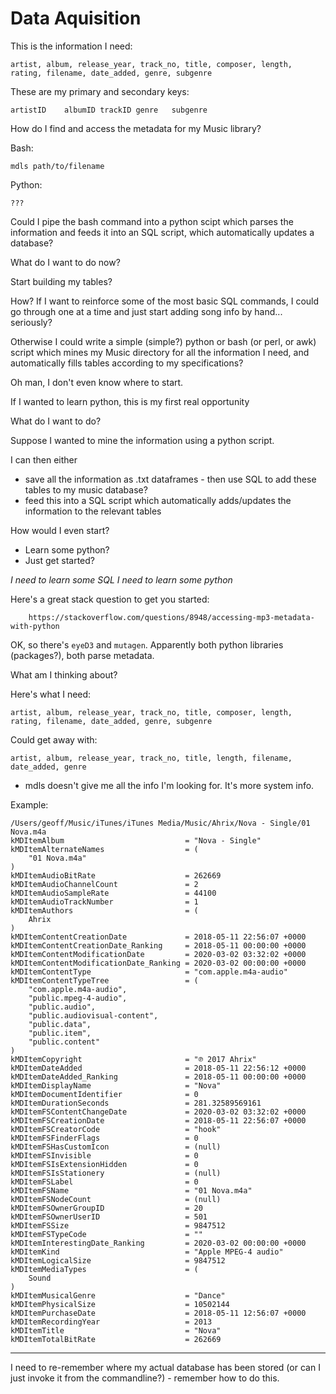 Data Aquisition
===============

This is the information I need:

    artist, album, release_year, track_no, title, composer, length, rating, filename, date_added, genre, subgenre

These are my primary and secondary keys:

    artistID	albumID trackID genre	subgenre

How do I find and access the metadata for my Music library?

Bash:

    mdls path/to/filename

Python:

    ???

Could I pipe the bash command into a python scipt which parses the information and feeds it into an SQL script, which automatically updates a database?

What do I want to do now?

Start building my tables?

How? If I want to reinforce some of the most basic SQL commands, I could go through one at a time and just start adding song info by hand... seriously?

Otherwise I could write a simple (simple?) python or bash (or perl, or awk) script which mines my Music directory for all the information I need, and automatically fills tables according to my specifications?

Oh man, I don't even know where to start.

If I wanted to learn python, this is my first real opportunity

What do I want to do?

Suppose I wanted to mine the information using a python script.

I can then either
- save all the information as .txt dataframes - then use SQL to add these tables to my music database?
- feed this into a SQL script which automatically adds/updates the information to the relevant tables

How would I even start?

- Learn some python?
- Just get started?

*I need to learn some SQL*
*I need to learn some python*

Here's a great stack question to get you started:

        https://stackoverflow.com/questions/8948/accessing-mp3-metadata-with-python

OK, so there's `eyeD3` and `mutagen`. Apparently both python libraries (packages?), both parse metadata.

What am I thinking about?

Here's what I need:

    artist, album, release_year, track_no, title, composer, length, rating, filename, date_added, genre, subgenre

Could get away with:

    artist, album, release_year, track_no, title, length, filename, date_added, genre

- mdls doesn't give me all the info I'm looking for. It's more system info.

Example:

    /Users/geoff/Music/iTunes/iTunes Media/Music/Ahrix/Nova - Single/01 Nova.m4a
    kMDItemAlbum                           = "Nova - Single"
    kMDItemAlternateNames                  = (
        "01 Nova.m4a"
    )
    kMDItemAudioBitRate                    = 262669
    kMDItemAudioChannelCount               = 2
    kMDItemAudioSampleRate                 = 44100
    kMDItemAudioTrackNumber                = 1
    kMDItemAuthors                         = (
        Ahrix
    )
    kMDItemContentCreationDate             = 2018-05-11 22:56:07 +0000
    kMDItemContentCreationDate_Ranking     = 2018-05-11 00:00:00 +0000
    kMDItemContentModificationDate         = 2020-03-02 03:32:02 +0000
    kMDItemContentModificationDate_Ranking = 2020-03-02 00:00:00 +0000
    kMDItemContentType                     = "com.apple.m4a-audio"
    kMDItemContentTypeTree                 = (
        "com.apple.m4a-audio",
        "public.mpeg-4-audio",
        "public.audio",
        "public.audiovisual-content",
        "public.data",
        "public.item",
        "public.content"
    )
    kMDItemCopyright                       = "℗ 2017 Ahrix"
    kMDItemDateAdded                       = 2018-05-11 22:56:12 +0000
    kMDItemDateAdded_Ranking               = 2018-05-11 00:00:00 +0000
    kMDItemDisplayName                     = "Nova"
    kMDItemDocumentIdentifier              = 0
    kMDItemDurationSeconds                 = 281.32589569161
    kMDItemFSContentChangeDate             = 2020-03-02 03:32:02 +0000
    kMDItemFSCreationDate                  = 2018-05-11 22:56:07 +0000
    kMDItemFSCreatorCode                   = "hook"
    kMDItemFSFinderFlags                   = 0
    kMDItemFSHasCustomIcon                 = (null)
    kMDItemFSInvisible                     = 0
    kMDItemFSIsExtensionHidden             = 0
    kMDItemFSIsStationery                  = (null)
    kMDItemFSLabel                         = 0
    kMDItemFSName                          = "01 Nova.m4a"
    kMDItemFSNodeCount                     = (null)
    kMDItemFSOwnerGroupID                  = 20
    kMDItemFSOwnerUserID                   = 501
    kMDItemFSSize                          = 9847512
    kMDItemFSTypeCode                      = ""
    kMDItemInterestingDate_Ranking         = 2020-03-02 00:00:00 +0000
    kMDItemKind                            = "Apple MPEG-4 audio"
    kMDItemLogicalSize                     = 9847512
    kMDItemMediaTypes                      = (
        Sound
    )
    kMDItemMusicalGenre                    = "Dance"
    kMDItemPhysicalSize                    = 10502144
    kMDItemPurchaseDate                    = 2018-05-11 12:56:07 +0000
    kMDItemRecordingYear                   = 2013
    kMDItemTitle                           = "Nova"
    kMDItemTotalBitRate                    = 262669

---

I need to re-remember where my actual database has been stored (or can I just invoke it from the commandline?) - remember how to do this.




